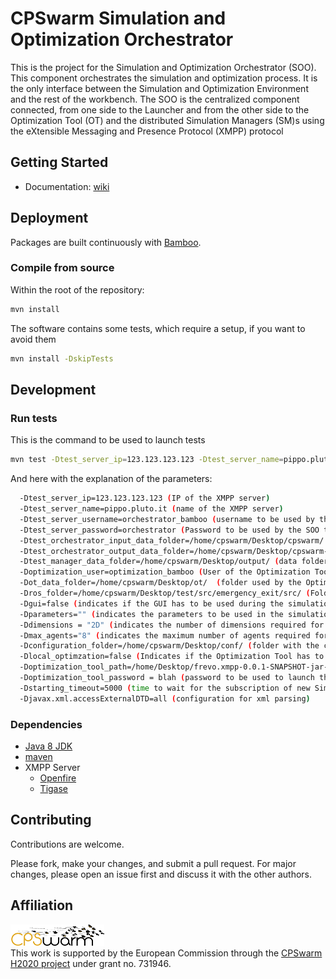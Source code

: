 # CPSwarm Simulation and Optimization Orchestrator

This is the project for the Simulation and Optimization Orchestrator (SOO). This component orchestrates the simulation and optimization process. 
It is the only interface between the Simulation and Optimization Environment and the rest of the workbench. The SOO is the centralized component connected, 
from one side to the Launcher and from the other side to the Optimization Tool (OT) and the distributed Simulation Managers (SM)s 
using the eXtensible Messaging and Presence Protocol (XMPP) protocol 


## Getting Started
* Documentation: [wiki](https://github.com/cpswarm/SimulationOrchestrator/wiki)

## Deployment
Packages are built continuously with [Bamboo](https://pipelines.linksmart.eu/browse/CPSW-SOO/latest).


### Compile from source
Within the root of the repository:

```bash
mvn install
```

The software contains some tests, which require a setup, if you want to avoid them

``` bash
mvn install -DskipTests 
```


## Development
### Run tests
This is the command to be used to launch tests

``` bash
mvn test -Dtest_server_ip=123.123.123.123 -Dtest_server_name=pippo.pluto.it -Dtest_server_username=orchestrator_bamboo -Dtest_server_password=orchestrator -Dtest_orchestrator_output_data_folder= -Dtest_manager_data_folder= -Doptimization_user=optimization_bamboo -Dot_data_folder= -Dros_folder=   -Dtask_id=emergency_exit  -Dparameters="" -Dgui=false -Ddimensions="Any" -Dmax_agents=3 -Dlocal_optimzation=false -Dstarting_timeout=5000 -Djavax.xml.accessExternalDTD=all
```

And here with the explanation of the parameters:

``` bash
  -Dtest_server_ip=123.123.123.123 (IP of the XMPP server) 
  -Dtest_server_name=pippo.pluto.it (name of the XMPP server)
  -Dtest_server_username=orchestrator_bamboo (username to be used by the SOO to authenticate in the XMPP server)
  -Dtest_server_password=orchestrator (Password to be used by the SOO to authenticate in the XMPP server - temporary solution)
  -Dtest_orchestrator_input_data_folder=/home/cpswarm/Desktop/cpswarm/ (folder containing the input files) - optional - it can be empty for test
  -Dtest_orchestrator_output_data_folder=/home/cpswarm/Desktop/cpswarm-out (folder where the output files will be inserted) - optional - it can be empty for test
  -Dtest_manager_data_folder=/home/cpswarm/Desktop/output/ (data folder used by the simulation manager) - optional - it can be empty for test
  -Doptimization_user=optimization_bamboo (User of the Optimization Tool)
  -Dot_data_folder=/home/cpswarm/Desktop/ot/  (folder used by the Optimization Tool, if run by the SOO) - optional - it can be empty for test
  -Dros_folder=/home/cpswarm/Desktop/test/src/emergency_exit/src/ (Folder used for the ROS package to start the first simulation) - optional - it can be empty for test
  -Dgui=false (indicates if the GUI has to be used during the simulations)
  -Dparameters="" (indicates the parameters to be used in the simulations)
  -Ddimensions = "2D" (indicates the number of dimensions required for the simulation)
  -Dmax_agents="8" (indicates the maximum number of agents required for the simulation)
  -Dconfiguration_folder=/home/cpswarm/Desktop/conf/ (folder with the configuration files)
  -Dlocal_optimzation=false (Indicates if the Optimization Tool has to be launched by the SOO)
  -Doptimization_tool_path=/home/Desktop/frevo.xmpp-0.0.1-SNAPSHOT-jar-with-dependencies.jar (path of the Optimization Tool, used if local_optimization = true)
  -Doptimization_tool_password = blah (password to be used to launch the optimization tool from the SOO, if local_optimization = true)
  -Dstarting_timeout=5000 (time to wait for the subscription of new Simulation Managers)
  -Djavax.xml.accessExternalDTD=all (configuration for xml parsing)
```


### Dependencies
* [Java 8 JDK](http://www.oracle.com/technetwork/java/javase/downloads/jdk8-downloads-2133151.html)
* [maven](https://maven.apache.org/)
* XMPP Server
  * [Openfire](https://www.igniterealtime.org/projects/openfire/)
  * [Tigase](https://tigase.net/content/tigase-xmpp-server)

## Contributing
Contributions are welcome. 

Please fork, make your changes, and submit a pull request. For major changes, please open an issue first and discuss it with the other authors.


## Affiliation
![CPSwarm](https://github.com/cpswarm/template/raw/master/cpswarm.png)  
This work is supported by the European Commission through the [CPSwarm H2020 project](https://cpswarm.eu) under grant no. 731946.
